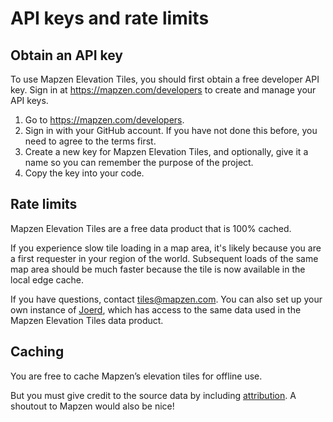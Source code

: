 # API keys and rate limits

## Obtain an API key

To use Mapzen Elevation Tiles, you should first obtain a free developer API key. Sign in at https://mapzen.com/developers to create and manage your API keys.

1. Go to https://mapzen.com/developers.
2. Sign in with your GitHub account. If you have not done this before, you need to agree to the terms first.
3. Create a new key for Mapzen Elevation Tiles, and optionally, give it a name so you can remember the purpose of the project.
4. Copy the key into your code.

## Rate limits

Mapzen Elevation Tiles are a free data product that is 100% cached.

If you experience slow tile loading in a map area, it's likely because you are a first requester in your region of the world. Subsequent loads of the same map area should be much faster because the tile is now available in the local edge cache.

If you have questions, contact [tiles@mapzen.com](mailto:tiles@mapzen.com). You can also set up your own instance of [Joerd](https://github.com/tilezen/jeord), which has access to the same data used in the Mapzen Elevation Tiles data product.

## Caching

You are free to cache Mapzen’s elevation tiles for offline use. 

But you must give credit to the source data by including [attribution](attribution.md). A shoutout to Mapzen would also be nice!
